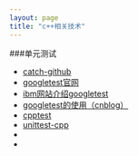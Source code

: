 ```yaml
---
layout: page
title: "c++相关技术"
---  
```


###单元测试

* [catch-github](https://github.com/philsquared/Catch)
* [googletest官网](https://code.google.com/p/googletest/)
* [ibm网站介绍googletest](http://www.ibm.com/developerworks/cn/linux/l-cn-cppunittest/)
* [googletest的使用（cnblog）](http://www.cnblogs.com/coderzh/archive/2009/04/06/1426755.html)
* [cpptest](http://cpptest.sourceforge.net/index.html)
* [unittest-cpp](http://unittest-cpp.sourceforge.net/)
* []()
* []()
